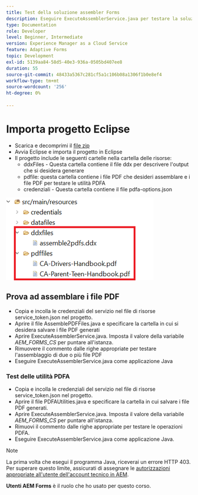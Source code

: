 ```yaml
---
title: Test della soluzione assembler Forms
description: Eseguire ExecuteAssemblerService.java per testare la soluzione
type: Documentation
role: Developer
level: Beginner, Intermediate
version: Experience Manager as a Cloud Service
feature: Adaptive Forms
topic: Development
exl-id: 5139aa84-58d5-40e3-936a-0505bd407ee8
duration: 55
source-git-commit: 48433a5367c281cf5a1c106b08a1306f1b0e8ef4
workflow-type: tm+mt
source-wordcount: '256'
ht-degree: 0%

---
```


# Importa progetto Eclipse

* Scarica e decomprimi il [file zip](./assets/pdf-manipulation.zip)
* Avvia Eclipse e importa il progetto in Eclipse
* Il progetto include le seguenti cartelle nella cartella delle risorse:
   * ddxFiles - Questa cartella contiene il file ddx per descrivere l&#39;output che si desidera generare
   * pdfile: questa cartella contiene i file PDF che desideri assemblare e i file PDF per testare le utilità PDFA
   * credenziali - Questa cartella contiene il file pdfa-options.json

![file-risorse](./assets/resources.png)

## Prova ad assemblare i file PDF

* Copia e incolla le credenziali del servizio nel file di risorse service_token.json nel progetto.
* Aprire il file AssemblePDFFiles.java e specificare la cartella in cui si desidera salvare i file PDF generati
* Aprire ExecuteAssemblerService.java. Imposta il valore della variabile _AEM_FORMS_CS_ per puntare all&#39;istanza.
* Rimuovere il commento dalle righe appropriate per testare l&#39;assemblaggio di due o più file PDF
* Eseguire ExecuteAssemblerService.java come applicazione Java

### Test delle utilità PDFA

* Copia e incolla le credenziali del servizio nel file di risorse service_token.json nel progetto.
* Aprire il file PDFAUtilities.java e specificare la cartella in cui salvare i file PDF generati.
* Aprire ExecuteAssemblerService.java. Imposta il valore della variabile _AEM_FORMS_CS_ per puntare all&#39;istanza.
* Rimuovi il commento dalle righe appropriate per testare le operazioni PDFA.
* Eseguire ExecuteAssemblerService.java come applicazione Java.



>[!NOTE]
> La prima volta che esegui il programma Java, riceverai un errore HTTP 403. Per superare questo limite, assicurati di assegnare le [autorizzazioni appropriate all&#39;utente dell&#39;account tecnico in AEM](https://experienceleague.adobe.com/docs/experience-manager-learn/getting-started-with-aem-headless/authentication/service-credentials.html?lang=en#configure-access-in-aem).

**Utenti AEM Forms** è il ruolo che ho usato per questo corso.
